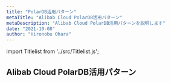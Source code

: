 ```yaml
---
title: "PolarDB活用パターン"
metaTitle: "Alibab Cloud PolarDB活用パターン"
metaDescription: "Alibab Cloud PolarDB活用パターンを説明します"
date: "2021-10-08"
author: "Hironobu Ohara"
---
```


import Titlelist from '../src/Titlelist.js';

## Alibab Cloud PolarDB活用パターン


<!-- 
query MyQuery {
  allMarkdownRemark(
    filter: {fileAbsolutePath: {regex: "/usecase-PolarDB/"}}
    sort: {fields: fileAbsolutePath, order: ASC}
  ) {
    nodes {
      frontmatter {
        title
        metaTitle
        metaDescription
        date(formatString: "yyyy/MM/DD")
        author       
      }
      fileAbsolutePath
    }
  }
}
-->

<Titlelist 
    metaTitle="PolarDB-OマイグレーションPart1"
    metaDescription="【PolarDBマイグレーションシリーズ】Oracle DatabaseからPolarDB-Oマイグレーション-Part1 OracleDatabaseセットアップ、事前準備"
    url="https://sbcloud.github.io/help/usecase-PolarDB/PolarDB_001_oracle-migration-part1"
    imageurl="https://raw.githubusercontent.com/sbcloud/help/master/content/usecase-PolarDB/polardb_images_13574176438014222676/20210922091036.png"
    date="2021/09/23"
    author="Hironobu Ohara"
/>

<Titlelist 
    metaTitle="PolarDB-OマイグレーションPart2"
    metaDescription="【PolarDBマイグレーションシリーズ】Oracle DatabaseからPolarDB-Oマイグレーション-Part2 Oracle Database評価"
    url="https://sbcloud.github.io/help/usecase-PolarDB/PolarDB_002_oracle-migration-part2"
    imageurl="https://raw.githubusercontent.com/sbcloud/help/master/content/usecase-PolarDB/polardb_images_13574176438014223999/20210922091327.png"
    date="2021/09/23"
    author="Hironobu Ohara"
/>

<Titlelist 
    metaTitle="PolarDB-OマイグレーションPart3"
    metaDescription="【PolarDBマイグレーションシリーズ】Oracle DatabaseからPolarDB-Oマイグレーション-Part3 データベースマイグレーション準備"
    url="https://sbcloud.github.io/help/usecase-PolarDB/PolarDB_003_oracle-migration-part3"
    imageurl="https://raw.githubusercontent.com/sbcloud/help/master/content/usecase-PolarDB/polardb_images_13574176438014224403/20210922092601.png"
    date="2021/09/23"
    author="Hironobu Ohara"
/>

<Titlelist 
    metaTitle="PolarDB-OマイグレーションPart4"
    metaDescription="【PolarDBマイグレーションシリーズ】Oracle DatabaseからPolarDB-Oマイグレーション-Part4 データベースマイグレーション実行"
    url="https://sbcloud.github.io/help/usecase-PolarDB/PolarDB_004_oracle-migration-part4"
    imageurl="https://raw.githubusercontent.com/sbcloud/help/master/content/usecase-PolarDB/polardb_images_13574176438014224791/20210922195004.png"
    date="2021/09/23"
    author="Hironobu Ohara"
/>

<Titlelist 
    metaTitle="PolarDB-OマイグレーションPart5"
    metaDescription="【PolarDBマイグレーションシリーズ】Oracle DatabaseからPolarDB-Oマイグレーション-Part5 アプリケーションマイグレーションと改修"
    url="https://sbcloud.github.io/help/usecase-PolarDB/PolarDB_005_oracle-migration-part5"
    imageurl="https://raw.githubusercontent.com/sbcloud/help/master/content/usecase-PolarDB/polardb_images_13574176438014225111/20210922223627.png"
    date="2021/09/23"
    author="Hironobu Ohara"
/>



